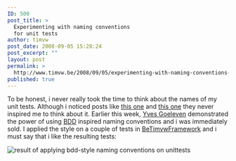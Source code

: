 ```yaml
---
ID: 500
post_title: >
  Experimenting with naming conventions
  for unit tests
author: timvw
post_date: 2008-09-05 15:28:24
post_excerpt: ""
layout: post
permalink: >
  http://www.timvw.be/2008/09/05/experimenting-with-naming-conventions-for-unit-tests/
published: true
---
```

<p>To be honest, i never really took the time to think about the names of my unit tests. Although i noticed posts like <a href="http://codebetter.com/blogs/david_laribee/archive/2007/12/17/approaching-bdd.aspx">this one</a> and <a href="http://elegantcode.com/2008/05/01/thanks-to-bdd/">this one</a> they never inspired me to think about it. Earlier this week, <a href="http://www.goeleven.com">Yves Goeleven</a> demonstrated the power of using <a href="http://en.wikipedia.org/wiki/Behavior_driven_development">BDD</a> inspired naming conventions and i was immediately sold. I applied the style on a couple of tests in <a href="http://www.codeplex.com/BeTimvwFramework">BeTimvwFramework</a> and i must say that i like the resulting tests:</p>
<img src="http://www.timvw.be/wp-content/images/unittest_naming_conventions.gif" alt="result of applying bdd-style naming conventions on unittests"/>